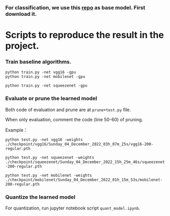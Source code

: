 ### For classification, we use this [repo](https://github.com/weiaicunzai/pytorch-cifar100) as base model. First download it.

# Scripts to reproduce the result in the project.

### Train baseline algorithms.
`python train.py -net vgg16 -gpu` <br>
`python train.py -net mobilenet -gpu`

`python train.py -net squeezenet -gpu`

### Evaluate or prune the learned model 
Both code of evaluation and prune are at `prune+test.py` file. 

When only evaluation, comment the code (line 50-60) of pruning.

Example：

`python test.py -net vgg16 -weights ./checkpoint/vgg16/Sunday_04_December_2022_03h_07m_25s/vgg16-200-regular.pth`

`python test.py -net squeezenet -weights ./checkpoint/squeezenet/Sunday_04_December_2022_15h_25m_46s/squeezenet-200-regular.pth`

`python test.py -net mobilenet -weights ./checkpoint/mobilenet/Sunday_04_December_2022_01h_15m_53s/mobilenet-200-regular.pth`



### Quantize the learned model 
For quantization, run jupyter notebook script `quant_model.ipynb`.
